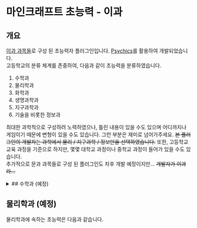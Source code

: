 마인크래프트 초능력 - 이과
=====================
개요
---
[이과 과목들](http://www.edunet.net/nedu/ncicsvc/listSub2015Form.do?menu_id=623 "한국 고등학교 2015년 개정 교육과정 기준")로 구성 된 초능력자 플러그인입니다. 
[Psychics](https://github.com/noonmaru/psychics "")를 활용하여 개발되었습니다.  
고등학교의 분류 체계를 존중하여, 다음과 같이 초능력을 분류하였습니다.
1. 수학과
2. 물리학과
3. 화학과
4. 생명과학과
5. 지구과학과
6. 기술을 비롯한 정보과

최대한 과학적으로 구성하려 노력하였으나, 틀린 내용이 있을 수도 있으며 어디까지나 게임이기 때문에 변형이 있을 수도 있습니다.
그런 부분은 재미로 넘어가주세요.
~~본 플러그인의 개발자는 과학에서 물리 / 지구과학 / 정보만을 선택하였습니다.~~
또한, 고등학교 교육 과정을 기준으로 하지만, 몇몇 대학교 과정이나 중학교 과정이 들어가 있을
수도 있습니다.  
추가적으로 문과 과목들로 구성 된 플러그인도 차후 개발 예정이지만... ~~개발자가 이과라...~~

<details>
<summary>## 수학과 (예정)</summary>

수학과에 속하는 초능력(a.k.a 세분류)은 다음과 같습니다.  
<details>
<summary>참고 교과 목록</summary>

* 수학
* 수학 I
* 수학 II
* 미적분
* 확률과 통계
* 기하
* 실용 수학
* 경제 수학
* 심화수학 I
* 심화수학 II
* 고급수학 I
* 고급수학 II
</details>

1. 기하
2. 함수
3. 수와 연산
4. 대수 *(고등학교 교육 과정에 대수가 많은 관계로 2개로 쪼갬.)*
5. 선형대수
6. 미적분
</details>

물리학과 (예정)
------------
물리학과에 속하는 초능력은 다음과 같습니다.
